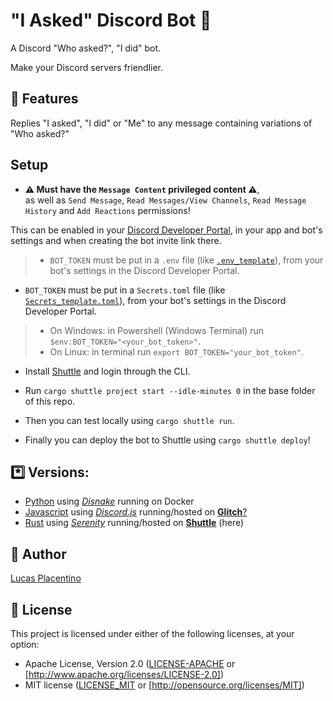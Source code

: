 # "I Asked" Discord Bot 🤖
A Discord "Who asked?", "I did" bot.  

Make your Discord servers friendlier.  

## 🎾 Features
Replies "I asked", "I did" or "Me" to any message containing variations of "Who asked?"  

## Setup
- **⚠️ Must have the `Message Content` privileged content ⚠️**,  
  as well as `Send Message`, `Read Messages/View Channels`, `Read Message History` and `Add Reactions` permissions!  

This can be enabled in your [Discord Developer Portal](https://discord.com/developers), in your app and bot's settings and when creating the bot invite link there.

> - `BOT_TOKEN` must be put in a `.env` file (like [`.env_template`](/.env_template)), from your bot's settings in the Discord Developer Portal.
- `BOT_TOKEN` must be put in a `Secrets.toml` file (like [`Secrets_template.toml`](/Secrets_template.toml)), from your bot's settings in the Discord Developer Portal.
> - On Windows: in Powershell (Windows Terminal) run `$env:BOT_TOKEN="<your_bot_token>"`.  
> - On Linux: in terminal run `export BOT_TOKEN="your_bot_token"`.

- Install [Shuttle](https://docs.shuttle.rs/) and login through the CLI.

- Run `cargo shuttle project start --idle-minutes 0` in the base folder of this repo.  
- Then you can test locally using `cargo shuttle run`.  
- Finally you can deploy the bot to Shuttle using `cargo shuttle deploy`!

## *️⃣ Versions:
- [Python](https://github.com/LucasPlacentino/iasked-bot/tree/python) using [_Disnake_](https://github.com/DisnakeDev/disnake) running on Docker
- [Javascript](https://github.com/LucasPlacentino/iasked-bot/tree/javascript) using [_Discord.js_](https://github.com/discordjs/discord.js) running/hosted on [**Glitch**?](TODO)
- [Rust](https://github.com/LucasPlacentino/iasked-bot/tree/rust) using [_Serenity_](https://github.com/serenity-rs/serenity) running/hosted on [**Shuttle**](https://github.com/shuttle-hq/shuttle) (here)

## 👤 Author
[Lucas Placentino](https://github.com/LucasPlacentino)

## 📜 License
This project is licensed under either of the following licenses, at your option:
- Apache License, Version 2.0 ([LICENSE-APACHE](/LICENSE-APACHE) or [http://www.apache.org/licenses/LICENSE-2.0])  
- MIT license ([LICENSE_MIT](/LICENSE-MIT) or [http://opensource.org/licenses/MIT])  
